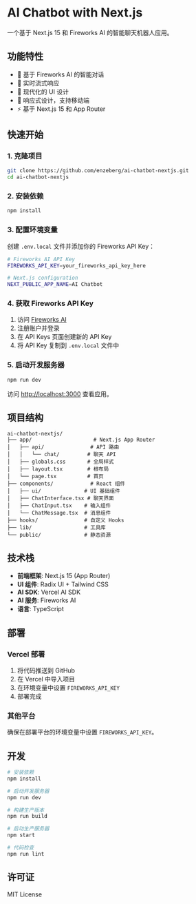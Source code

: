  # AI Chatbot with Next.js

一个基于 Next.js 15 和 Fireworks AI 的智能聊天机器人应用。

## 功能特性

- 🤖 基于 Fireworks AI 的智能对话
- 💬 实时流式响应
- 🎨 现代化的 UI 设计
- 📱 响应式设计，支持移动端
- ⚡ 基于 Next.js 15 和 App Router

## 快速开始

### 1. 克隆项目

```bash
git clone https://github.com/enzeberg/ai-chatbot-nextjs.git
cd ai-chatbot-nextjs
```

### 2. 安装依赖

```bash
npm install
```

### 3. 配置环境变量

创建 `.env.local` 文件并添加你的 Fireworks API Key：

```bash
# Fireworks AI API Key
FIREWORKS_API_KEY=your_fireworks_api_key_here

# Next.js configuration
NEXT_PUBLIC_APP_NAME=AI Chatbot
```

### 4. 获取 Fireworks API Key

1. 访问 [Fireworks AI](https://fireworks.ai/)
2. 注册账户并登录
3. 在 API Keys 页面创建新的 API Key
4. 将 API Key 复制到 `.env.local` 文件中

### 5. 启动开发服务器

```bash
npm run dev
```

访问 [http://localhost:3000](http://localhost:3000) 查看应用。

## 项目结构

```
ai-chatbot-nextjs/
├── app/                    # Next.js App Router
│   ├── api/               # API 路由
│   │   └── chat/         # 聊天 API
│   ├── globals.css       # 全局样式
│   ├── layout.tsx        # 根布局
│   └── page.tsx          # 首页
├── components/            # React 组件
│   ├── ui/              # UI 基础组件
│   ├── ChatInterface.tsx # 聊天界面
│   ├── ChatInput.tsx    # 输入组件
│   └── ChatMessage.tsx  # 消息组件
├── hooks/               # 自定义 Hooks
├── lib/                 # 工具库
└── public/              # 静态资源
```

## 技术栈

- **前端框架**: Next.js 15 (App Router)
- **UI 组件**: Radix UI + Tailwind CSS
- **AI SDK**: Vercel AI SDK
- **AI 服务**: Fireworks AI
- **语言**: TypeScript

## 部署

### Vercel 部署

1. 将代码推送到 GitHub
2. 在 Vercel 中导入项目
3. 在环境变量中设置 `FIREWORKS_API_KEY`
4. 部署完成

### 其他平台

确保在部署平台的环境变量中设置 `FIREWORKS_API_KEY`。

## 开发

```bash
# 安装依赖
npm install

# 启动开发服务器
npm run dev

# 构建生产版本
npm run build

# 启动生产服务器
npm start

# 代码检查
npm run lint
```

## 许可证

MIT License